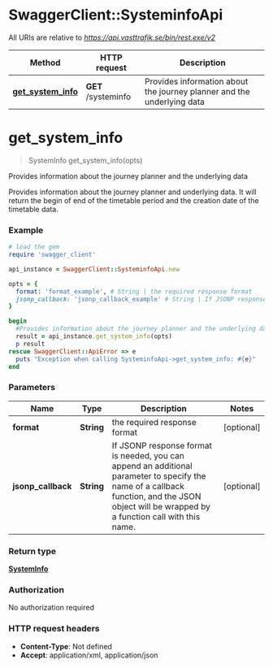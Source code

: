 # SwaggerClient::SysteminfoApi

All URIs are relative to *https://api.vasttrafik.se/bin/rest.exe/v2*

Method | HTTP request | Description
------------- | ------------- | -------------
[**get_system_info**](SysteminfoApi.md#get_system_info) | **GET** /systeminfo | Provides information about the journey planner and the underlying data


# **get_system_info**
> SystemInfo get_system_info(opts)

Provides information about the journey planner and the underlying data

Provides information about the journey planner and underlying data. It will return the begin of end of the timetable period and the creation date of the timetable data.

### Example
```ruby
# load the gem
require 'swagger_client'

api_instance = SwaggerClient::SysteminfoApi.new

opts = { 
  format: 'format_example', # String | the required response format
  jsonp_callback: 'jsonp_callback_example' # String | If JSONP response format is needed, you can append an additional parameter to specify the name of a callback function, and the JSON object will be wrapped by a function call with this name.
}

begin
  #Provides information about the journey planner and the underlying data
  result = api_instance.get_system_info(opts)
  p result
rescue SwaggerClient::ApiError => e
  puts "Exception when calling SysteminfoApi->get_system_info: #{e}"
end
```

### Parameters

Name | Type | Description  | Notes
------------- | ------------- | ------------- | -------------
 **format** | **String**| the required response format | [optional] 
 **jsonp_callback** | **String**| If JSONP response format is needed, you can append an additional parameter to specify the name of a callback function, and the JSON object will be wrapped by a function call with this name. | [optional] 

### Return type

[**SystemInfo**](SystemInfo.md)

### Authorization

No authorization required

### HTTP request headers

 - **Content-Type**: Not defined
 - **Accept**: application/xml, application/json



